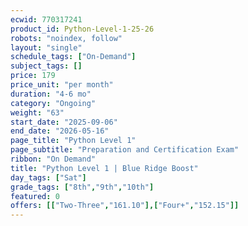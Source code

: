 ```yaml
---
ecwid: 770317241
product_id: Python-Level-1-25-26
robots: "noindex, follow"
layout: "single"
schedule_tags: ["On-Demand"]
subject_tags: []
price: 179
price_unit: "per month"
duration: "4-6 mo"
category: "Ongoing"
weight: "63"
start_date: "2025-09-06"
end_date: "2026-05-16"
page_title: "Python Level 1"
page_subtitle: "Preparation and Certification Exam"
ribbon: "On Demand"
title: "Python Level 1 | Blue Ridge Boost"
day_tags: ["Sat"]
grade_tags: ["8th","9th","10th"]
featured: 0
offers: [["Two-Three","161.10"],["Four+","152.15"]]
---
```

